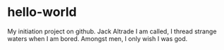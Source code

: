 # hello-world
My initiation project on github.
Jack Altrade I am called, I thread strange waters when I am bored.
Amongst men, I only wish I was god.
